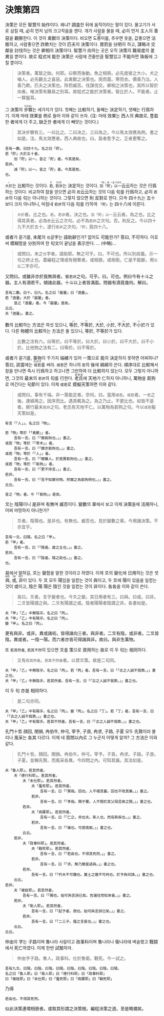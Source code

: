 # 決策第四

決策은 모든 智慧의 始作이다. 왜냐? 調査한 뒤에 움직이라는 말이 있다. 물고기가 서로 삼킬 때, 必히 먼저 남의 크고작음을 잰다. 개가 사람을 물을 때, 必히 먼저 主人의 善惡을 觀察한다. 이 것이 禽獸의 決策이다. 비오면 <ruby>도롱이<rt>비옷</rt></ruby>를, 추우면 옷을, 값좋으면 沽販하고, 사람좋으면 詐欺치는 것이 匹夫의 決策이다. 賞罰을 分明히 하고, 謀略과 交鄰을 討伐하는 것은 卿相의 決策이다. 智慧가 向하는 곳은 오직 決策의 難易度의 差異일 뿐이다. 故로 程式에 能한 決策은 사람에 견줄만큼 智慧있고 不能하면 珠板에 그칠 뿐이다.
> 決策者。萬智之始。何耶。曰察而後動。魚之相吞。必先度彼之大小。犬之嚙人。必先觀主之喜惡。此禽獸之決策也。雨而蓑。寒而衣。價善乃沽。人善乃欺。匹夫之決策也。陟罰臧否。伐謀伐交。卿相之決策也。其所以智於向者。唯決策有難易之別耳。故程式之能於決策者。智比於人。不能者。止一算盤耳。

그 決策의 <ruby>步驟<rt>프로세스</rt></ruby>는 세가지가 있다. 첫째는 比較하기, 둘째는 決定하기, 셋째는 行爲하기. 이제 마태 效果를 例로 들어 이와 같이 쓰자. (注: 마태 效果는 西人의 典故로, 豊盈한 者에게 더 주고, 缺乏한 者에게 더 빼앗는 것이다.)
> 其決步驟有三。一曰比之。二曰決之。三曰為之。今以馬太效應為例。書之如是。注。馬太效應者。西人典故也。曰。盈者愈予之。乏者更奪之。

```
吾有一數。曰四十九。名之曰「貯」。
若「貯」大於五十者。
	加「貯」以一。昔之「貯」者。今其是矣。
若非。
	減「貯」以一。昔之「貯」者。今其是矣。
也。
```
<ruby>`大於`<rt>\></rt></ruby>는 比較하는 것이다. <ruby>`若`<rt>IF</rt></ruby>, <ruby>`若非`<rt>ELSE</rt></ruby>는 決定하는 것이다. <ruby>`加「貯」以一`<rt>「貯」에 一을 더하라</rt></ruby>云云하는 것은 行爲하는 것이다. 비교하여 참을 얻으면 必히 `若`云云하는 것의 다음 句를 行爲하고, 必히 `若非`의 다음 句는 아니하는 것이다. 그렇지 않으면 則 反對로 한다. 只今 四十九는 五十보다 크지 아니하니, 마침내 `若非`의 다음 句를 行하여 `「貯」`는 四十八에 이른다.

> `大於`者。比之也。`若`。`若非`者。決之也。`加「貯」以一`云云者。為之也。比之得其真者。必為`若`云云之次句。必不為`若非`之次句。否。則反之。今以四十九不大於五十。遂行`若非`之次句。`「貯」`竟四十八。

或者가 묻기를, 末尾의 `也`글字는 語助辭인가? 없어도 可能한가? 答曰, 不可하다. 이로써 模糊함을 分別하여 한 句文이 끝남을 表示한다. ... (中略)...
> 或問曰。末之`也`字者。語助耶。無之可乎。曰。不可也。所以別歧義。示一句之終止也。蓋編程之理或有極繁者。或相嵌。或相銜。亡是不能斷。用`云云`二字亦可。

又問曰。或雖非亦於我無與者。省`若非`之句。可乎。曰。可也。例曰今有十斗之器。主人有酒若干。傾諸此器。十斗以上者皆滿盈。問器有酒竟幾何。解曰。

```
吾有二數。曰十。曰九。名之曰「器量」曰「酒量」。
若「酒量」大於「器量」者。
	昔之「酒量」者。今「器量」是矣。
云云。
夫「酒量」。書之。
```

數의 比較하는 方法은 여섯 있으니, <ruby>等於<rt>==</rt></ruby>, <ruby>不等於<rt>!=</rt></ruby>, <ruby>大於<rt>\></rt></ruby>, <ruby>小於<rt>\<</rt></ruby>, <ruby>不大於<rt>\<=</rt></ruby>, <ruby>不小於<rt>\>=</rt></ruby>가 있다. 다른 物體의 比較하는 方法은 둘 있으니, 等於, 不等於가 있다.
> 比數之法有六。曰等於。曰不等於。曰大於。曰小於。曰不大於。曰不小於。比他物之法有二。曰等於。曰不等於。

或者가 묻기를, 事物이 千가지 端緖가 있어 一策으로 能히 決定하지 못하면 어찌하나? 答曰, 該當에는 <ruby>`或若`<rt>ELSE IF</rt></ruby>를 써라. `或若`은 하나의 `若`의 後에 綿綿히 쓴다. 順序대로 比較해서 참을 만나면 즉시 行爲하고 하고나면 그만하여 더 比較하지 않는다. 모두 그렇지 아니하면, 그것의 最末의 `若非`의 句를 行한다. <ruby>老氏<rt>道德經</rt></ruby>에 天地가 仁하지 아니하니, 萬物을 芻狗로 여긴다는 句節이 있다. 이제 `或若`로 摸擬天策하면 이와 같다.
> 或問曰。事有千端。非一策能定者。奈何。曰。當用`或若`。`或若`者。一`若`之後。連綿用之。因序而比。遇真輒為之。為之乃止。不更比也。如皆不是者。厥行最末`若非`之句。老氏有天地不仁。以萬物為芻狗之句。今以`或若`擬天策如是。

```
有言「「人」」。名之曰「物」。

若「物」等於「「禽獸」」者。
	吾有一言。曰「「爾芻狗也。」」書之。
或若「物」等於「「草木」」者。
	吾有一言。曰「「爾亦芻狗也。」」書之。
或若「物」等於「「人」」者。
	吾有一言。曰「「爾雖人。於我實芻狗也。」」書之。
或若「物」等於「「芻狗」」者。
	吾有一言。曰「「更不待言。」」書之。
若非。
	吾有一言。曰「「吾不知爾何物。然爾之為芻狗明也。」」書之。
云云。

昔之「物」者。今「「芻狗」」是矣。
```

爻는 陰陽이니 是非며 有無며 臧否이다. 變數의 章에서 보고 이제 決策들에 活用하니, 어찌 마땅하지 아니한가?
> 爻者。陰陽也。是非也。有無也。臧否也。見於變數之章。今用諸決策。不亦宜乎。

```
吾有一爻。曰陽。名之曰「甲」。
若「甲」者。
	吾有一言。曰「「陽者。歲之主也。」」書之。
若非。
	吾有一言。曰「「陰者。陽之助也。」」書之。
也。
```

易에서 말하길, 爻는 變함을 말한 것이라고 하였다. 이제 爻의 變化에 日用하는 것은 셋 <ruby>與<rt>AND</rt></ruby>, <ruby>或<rt>OR</rt></ruby>, <ruby>非<rt>NOT</rt></ruby>이 있다. 두 爻 모두 陽임을 일컫는 것이 與이고, 두 爻에 陽이 있음을 일컫는 것이 或이고, 陰은 陽 陽은 陰인 것을 일컫는 것이 非이다. 各各을 이와 같이 쓴다. 
> 易曰。爻者。言乎變者也。今爻之變。其日用者有三。曰與。曰或。曰非。二爻皆陽謂之與。二爻有陽謂之或。陰者陽陽者陰謂之非。各書如是。

```
夫「甲」「乙」中無陰乎。名之曰「丙」。
夫「甲」「乙」中有陽乎。名之曰「丙」。
變「甲」。名之曰「丙」。
```

更有與非。或非。異或諸術。皆得諸向三者。與非者。二爻有陰。或非者。二爻皆陰。異或者。一陰一陽。而六者亦皆可得諸與非。故曰。與非生萬物。

또 `若其然者`, `若其不然`이 있으면 爻를 策으로 資用하는 故로 이 두 句는 相同하다.
> 又有`若其然者`。`若其不然者`者。以資爻策。故是二句同。

```
夫「甲」「乙」中無陰乎。名之曰「丙」。若「丙」者。吾有一言。曰「「古之人誠不我欺。」」書之也。
夫「甲」「乙」中無陰乎。若其然者。吾有一言。曰「「古之人誠不我欺。」」書之也。
```

이 두 句 亦是 相同하다.
> 是二句亦同。

```
夫「甲」「乙」中有陽乎。名之曰「丙」。變「丙」。名之曰「丁」。若「丁」者。吾有一言。曰「「古之人誠不我欺。」」書之也。
夫「甲」「乙」中有陽乎。若其不然者。吾有一言。曰「「古之人誠不我欺。」」書之也。
```

孔門十哲 顔回, 閔損, 冉伯牛, 仲弓, 宰予, 子貢, 冉求, 子路, 子夏 모두 先賢이라 불리나 風采는 各其 다르다. 이제 네 質問以內로 그 누군지 어떻게 알까? 그 方法은 이와 같다.
> 孔門十哲。顏回。閔損。冉伯牛。仲弓。宰予。子貢。冉求。子路。子游。子夏。並稱先賢。而風采各異。今四問之內。可知其誰。其法如是。

```
夫「魯人耶」。若其然者。
	夫「德行科耶」。若其然者。
		夫「未仕耶」。若其然者。
			夫「蚤死耶」。若其然者。
				吾有一言。曰「「賢哉。回也。人不堪其憂。回也不改其樂。」」書之。
			若非。
				吾有一言。曰「「孝哉。閔子騫。人不間於其父母昆弟之間。」」書之也。
		若非。
			夫「病厲耶」。若其然者。
				吾有一言。曰「「亡之。命也夫。斯人也。而有斯疾也。」」書之。
			若非。
				吾有一言。曰「「雍也。可使南面。」」書之也。
		云云。
	若非。
		夫「政事科耶」。若其然者。
			夫「戰死耶」。若其然者。
				吾有一言。曰「「若由也。不得其死然。」」書之。
			若非。
				吾有一言。曰「「求。無乃爾是過與。」」書之也。
		若非。
			吾有一言。曰「「朽木不可雕也。糞土之牆不可杇也。於予與何誅。」」書之也。
	云云。
若非。
	夫「複姓耶」。若其然者。
		吾有一言。曰「「賜也。始可與言詩已矣。告諸往而知來者。」」書之。
	若非。
		夫「衛人耶」。若其然者。
			吾有一言。曰「「起予者。商也。始可與言詩已矣。」」書之。
		若非。
			吾有一言。曰「「二三子。偃之言是也。」」書之也。
	云云。
云云。
```

仲由의 字는 子路이며 魯나라 사람이고 政事科이며 魯나라나 衛나라에 벼슬했고 戰鬪에서 死亡하였다. 이제 한번 試驗하자.
> 仲由字子路。魯人。政事科。仕於魯衛。戰死。今一試之。

```
吾有九爻。曰陽。曰陰。曰陰。曰陽。曰陰。曰陰。曰陰。曰陰。曰陽。
名之曰「魯人耶」曰「衛人耶」曰「德行科耶」曰「政事科耶」
曰「複姓耶」曰「未仕耶」曰「蚤死耶」曰「病厲耶」曰「戰死耶」
```

乃得

```
若由也。不得其死然。
```

似此決策連環相嵌者。或取其形謂之決策樹。編程決策之道。至是略備矣。
